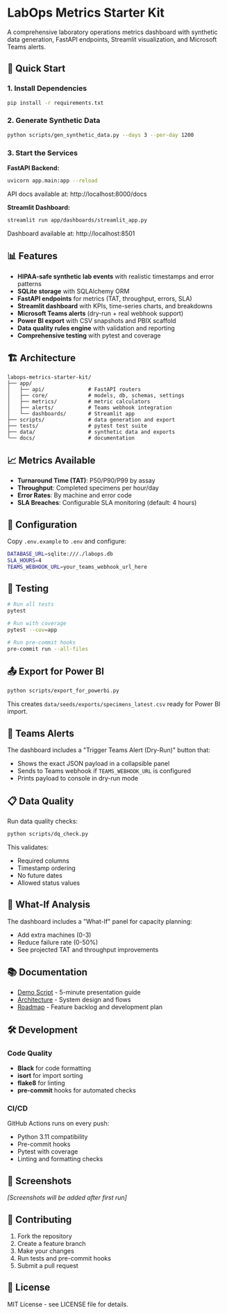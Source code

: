 # LabOps Metrics Starter Kit

A comprehensive laboratory operations metrics dashboard with synthetic data generation, FastAPI endpoints, Streamlit visualization, and Microsoft Teams alerts.

## 🚀 Quick Start

### 1. Install Dependencies
```bash
pip install -r requirements.txt
```

### 2. Generate Synthetic Data
```bash
python scripts/gen_synthetic_data.py --days 3 --per-day 1200
```

### 3. Start the Services

**FastAPI Backend:**
```bash
uvicorn app.main:app --reload
```
API docs available at: http://localhost:8000/docs

**Streamlit Dashboard:**
```bash
streamlit run app/dashboards/streamlit_app.py
```
Dashboard available at: http://localhost:8501

## 📊 Features

- **HIPAA-safe synthetic lab events** with realistic timestamps and error patterns
- **SQLite storage** with SQLAlchemy ORM
- **FastAPI endpoints** for metrics (TAT, throughput, errors, SLA)
- **Streamlit dashboard** with KPIs, time-series charts, and breakdowns
- **Microsoft Teams alerts** (dry-run + real webhook support)
- **Power BI export** with CSV snapshots and PBIX scaffold
- **Data quality rules engine** with validation and reporting
- **Comprehensive testing** with pytest and coverage

## 🏗️ Architecture

```
labops-metrics-starter-kit/
├── app/
│   ├── api/              # FastAPI routers
│   ├── core/             # models, db, schemas, settings
│   ├── metrics/          # metric calculators
│   ├── alerts/           # Teams webhook integration
│   └── dashboards/       # Streamlit app
├── scripts/              # data generation and export
├── tests/                # pytest test suite
├── data/                 # synthetic data and exports
└── docs/                 # documentation
```

## 📈 Metrics Available

- **Turnaround Time (TAT)**: P50/P90/P99 by assay
- **Throughput**: Completed specimens per hour/day
- **Error Rates**: By machine and error code
- **SLA Breaches**: Configurable SLA monitoring (default: 4 hours)

## 🔧 Configuration

Copy `.env.example` to `.env` and configure:

```bash
DATABASE_URL=sqlite:///./labops.db
SLA_HOURS=4
TEAMS_WEBHOOK_URL=your_teams_webhook_url_here
```

## 🧪 Testing

```bash
# Run all tests
pytest

# Run with coverage
pytest --cov=app

# Run pre-commit hooks
pre-commit run --all-files
```

## 📤 Export for Power BI

```bash
python scripts/export_for_powerbi.py
```

This creates `data/seeds/exports/specimens_latest.csv` ready for Power BI import.

## 🚨 Teams Alerts

The dashboard includes a "Trigger Teams Alert (Dry-Run)" button that:
- Shows the exact JSON payload in a collapsible panel
- Sends to Teams webhook if `TEAMS_WEBHOOK_URL` is configured
- Prints payload to console in dry-run mode

## 📋 Data Quality

Run data quality checks:

```bash
python scripts/dq_check.py
```

This validates:
- Required columns
- Timestamp ordering
- No future dates
- Allowed status values

## 🎯 What-If Analysis

The dashboard includes a "What-If" panel for capacity planning:
- Add extra machines (0-3)
- Reduce failure rate (0-50%)
- See projected TAT and throughput improvements

## 📚 Documentation

- [Demo Script](docs/DEMO_SCRIPT.md) - 5-minute presentation guide
- [Architecture](docs/ARCHITECTURE.md) - System design and flows
- [Roadmap](docs/ROADMAP.md) - Feature backlog and development plan

## 🛠️ Development

### Code Quality
- **Black** for code formatting
- **isort** for import sorting
- **flake8** for linting
- **pre-commit** hooks for automated checks

### CI/CD
GitHub Actions runs on every push:
- Python 3.11 compatibility
- Pre-commit hooks
- Pytest with coverage
- Linting and formatting checks

## 📸 Screenshots

*[Screenshots will be added after first run]*

## 🤝 Contributing

1. Fork the repository
2. Create a feature branch
3. Make your changes
4. Run tests and pre-commit hooks
5. Submit a pull request

## 📄 License

MIT License - see LICENSE file for details.
